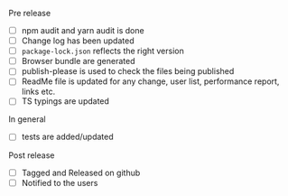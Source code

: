 Pre release
* [ ] npm audit and yarn audit is done
* [ ] Change log has been updated
* [ ] `package-lock.json` reflects the right version
* [ ] Browser bundle are generated
* [ ] publish-please is used to check the files being published
* [ ] ReadMe file is updated for any change, user list, performance report, links etc.
* [ ] TS typings are updated

In general
* [ ] tests are added/updated

Post release
* [ ] Tagged and Released on github
* [ ] Notified to the users